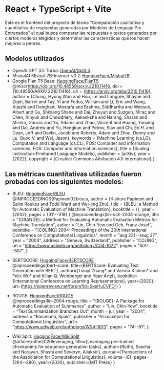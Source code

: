 # React + TypeScript + Vite

Este es el frontend del proyecto de tesina "Comparación cualitativa y cuantitativa de respuestas generadas por Modelos de Lenguaje Pre Entrenados" el cual busca comparar las respuestas y textos generados por ciertos modelos elegidos y determinar las características que los hacen mejores o peores.

## Modelos utilizados

- OpenAI GPT 3.5 Turbo: [OpenAI/Gpt3.5](https://platform.openai.com/docs/models/gpt-3-5-turbo)
- MistralAI Mistral-7B-Instruct-v0.2: [HuggingFace/Mistral7B](https://huggingface.co/mistralai/Mistral-7B-Instruct-v0.2)
- Google Flan T5 Base: [HuggingFace/FlanT5](https://huggingface.co/google/flan-t5-base)  
  @misc{https://doi.org/10.48550/arxiv.2210.11416,
  doi = {10.48550/ARXIV.2210.11416},
  url = {https://arxiv.org/abs/2210.11416},
  author = {Chung, Hyung Won and Hou, Le and Longpre, Shayne and Zoph, Barret and Tay, Yi and Fedus, William and Li, Eric and Wang, Xuezhi and Dehghani, Mostafa and Brahma, Siddhartha and Webson, Albert and Gu, Shixiang Shane and Dai, Zhuyun and Suzgun, Mirac and Chen, Xinyun and Chowdhery, Aakanksha and Narang, Sharan and Mishra, Gaurav and Yu, Adams and Zhao, Vincent and Huang, Yanping and Dai, Andrew and Yu, Hongkun and Petrov, Slav and Chi, Ed H. and Dean, Jeff and Devlin, Jacob and Roberts, Adam and Zhou, Denny and Le, Quoc V. and Wei, Jason},
  keywords = {Machine Learning (cs.LG), Computation and Language (cs.CL), FOS: Computer and information sciences, FOS: Computer and information sciences},
  title = {Scaling Instruction-Finetuned Language Models},
  publisher = {arXiv},
  year = {2022},
  copyright = {Creative Commons Attribution 4.0 International}
  }

## Las métricas cuantitativas utilizadas fueron probadas con los siguientes modelos:

- BLEU: [HuggingFace/BLEU](https://huggingface.co/spaces/evaluate-metric/bleu)  
  @INPROCEEDINGS{Papineni02bleu:a,
  author = {Kishore Papineni and Salim Roukos and Todd Ward and Wei-jing Zhu},
  title = {BLEU: a Method for Automatic Evaluation of Machine Translation},
  booktitle = {},
  year = {2002},
  pages = {311--318}
  }
  @inproceedings{lin-och-2004-orange,
  title = "{ORANGE}: a Method for Evaluating Automatic Evaluation Metrics for Machine Translation",
  author = "Lin, Chin-Yew and
  Och, Franz Josef",
  booktitle = "{COLING} 2004: Proceedings of the 20th International Conference on Computational Linguistics",
  month = "aug 23{--}aug 27",
  year = "2004",
  address = "Geneva, Switzerland",
  publisher = "COLING",
  url = "https://www.aclweb.org/anthology/C04-1072",
  pages = "501--507",
  }

- BERTSCORE: [HuggingFace/BERTSCORE](https://huggingface.co/spaces/evaluate-metric/bertscore)  
  @inproceedings{bert-score,
  title={BERTScore: Evaluating Text Generation with BERT},
  author={Tianyi Zhang* and Varsha Kishore* and Felix Wu\* and Kilian Q. Weinberger and Yoav Artzi},
  booktitle={International Conference on Learning Representations},
  year={2020},
  url={https://openreview.net/forum?id=SkeHuCVFDr}
  }

- ROUGE: [HuggingFace/ROUGE](https://huggingface.co/spaces/evaluate-metric/rouge)  
  @inproceedings{lin-2004-rouge,
  title = "{ROUGE}: A Package for Automatic Evaluation of Summaries",
  author = "Lin, Chin-Yew",
  booktitle = "Text Summarization Branches Out",
  month = jul,
  year = "2004",
  address = "Barcelona, Spain",
  publisher = "Association for Computational Linguistics",
  url = "https://www.aclweb.org/anthology/W04-1013",
  pages = "74--81",
  }

- Wiki Split: [HuggingFace/WikiSplit](https://huggingface.co/spaces/evaluate-metric/wiki_split)  
  @article{rothe2020leveraging,
  title={Leveraging pre-trained checkpoints for sequence generation tasks},
  author={Rothe, Sascha and Narayan, Shashi and Severyn, Aliaksei},
  journal={Transactions of the Association for Computational Linguistics},
  volume={8},
  pages={264--280},
  year={2020},
  publisher={MIT Press}
  }
